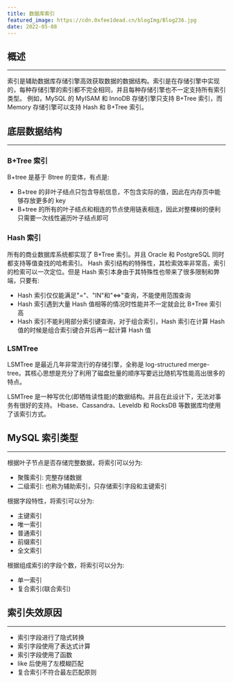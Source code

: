 ```yaml
---
title: 数据库索引
featured_image: https://cdn.0xfee1dead.cn/blogImg/Blog236.jpg
date: 2022-05-08
---
```


## 概述
***  
索引是辅助数据库存储引擎高效获取数据的数据结构。索引是在存储引擎中实现的，每种存储引擎的索引都不完全相同，并且每种存储引擎也不一定支持所有索引类型。
例如，MySQL 的 MyISAM 和 InnoDB 存储引擎只支持 B+Tree 索引，而 Memory 存储引擎可以支持 Hash 和 B+Tree 索引。

## 底层数据结构
***  
### B+Tree 索引
B+tree 是基于 Btree 的变体，有点是: 
- B+tree 的非叶子结点只包含导航信息，不包含实际的值，因此在内存页中能够存放更多的 key
- B+tree 的所有的叶子结点和相连的节点使用链表相连，因此对整棵树的便利只需要一次线性遍历叶子结点即可

### Hash 索引
所有的商业数据库系统都实现了 B+Tree 索引。并且 Oracle 和 PostgreSQL 同时都支持等值查找的哈希索引。
Hash 索引结构的特殊性，其检索效率非常高，索引的检索可以一次定位。但是 Hash 索引本身由于其特殊性也带来了很多限制和弊端，只要有: 
- Hash 索引仅仅能满足"="、"IN"和"<=>"查询，不能使用范围查询
- Hash 索引遇到大量 Hash 值相等的情况时性能并不一定就会比 B+Tree 索引高
- Hash 索引不能利用部分索引键查询，对于组合索引，Hash 索引在计算 Hash 值的时候是组合索引键合并后再一起计算 Hash 值

### LSMTree
LSMTree 是最近几年非常流行的存储引擎，全称是 log-structured merge-tree。其核心思想是充分了利用了磁盘批量的顺序写要远比随机写性能高出很多的特点。

LSMTree 是一种写优化(即牺牲读性能)的数据结构。并且在此设计下，无法对事务有很好的支持。
Hbase、Cassandra、Leveldb 和 RocksDB 等数据库均使用了该索引方式。

## MySQL 索引类型
***  
根据叶子节点是否存储完整数据，将索引可以分为: 
- 聚簇索引: 完整存储数据
- 二级索引: 也称为辅助索引，只存储索引字段和主键索引

根据字段特性，将索引可以分为: 
- 主键索引
- 唯一索引
- 普通索引
- 前缀索引
- 全文索引

根据组成索引的字段个数，将索引可以分为: 
- 单一索引
- 复合索引(联合索引)

## 索引失效原因
***  
- 索引字段进行了隐式转换
- 索引字段使用了表达式计算
- 索引字段使用了函数
- like 后使用了左模糊匹配
- 复合索引不符合最左匹配原则